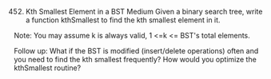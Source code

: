 452. Kth Smallest Element in a BST
Medium
Given a binary search tree, write a function kthSmallest to find the kth smallest element in it.

Note:
You may assume k is always valid, 1 <=k <= BST's total elements.

Follow up:
What if the BST is modified (insert/delete operations) often and you need to find the kth smallest frequently? How would you optimize the kthSmallest routine?
